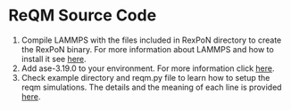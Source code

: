 # ReQM Source Code 

1) Compile LAMMPS with the files included in RexPoN directory to create the RexPoN binary. For more information about LAMMPS and how to install it see [here](https://lammps.sandia.gov/doc/Manual.html).
2) Add ase-3.19.0 to your environment. For more information click [here](https://wiki.fysik.dtu.dk/ase/).
3) Check example directory and reqm.py file to learn how to setup the reqm simulations. The details and the meaning of each line is provided [here](https://wiki.fysik.dtu.dk/ase/). 


